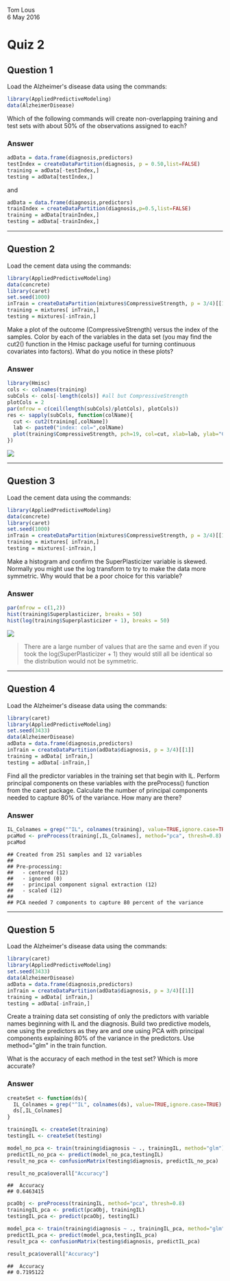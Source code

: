 Tom Lous  
6 May 2016  



# Quiz 2
## Question 1

Load the Alzheimer's disease data using the commands:


```r
library(AppliedPredictiveModeling)
data(AlzheimerDisease)
```

Which of the following commands will create non-overlapping training and test sets with about 50% of the observations assigned to each?

### Answer


```r
adData = data.frame(diagnosis,predictors)
testIndex = createDataPartition(diagnosis, p = 0.50,list=FALSE)
training = adData[-testIndex,]
testing = adData[testIndex,]
```

and


```r
adData = data.frame(diagnosis,predictors)
trainIndex = createDataPartition(diagnosis,p=0.5,list=FALSE)
training = adData[trainIndex,]
testing = adData[-trainIndex,]
```

---

## Question 2

Load the cement data using the commands:



```r
library(AppliedPredictiveModeling)
data(concrete)
library(caret)
set.seed(1000)
inTrain = createDataPartition(mixtures$CompressiveStrength, p = 3/4)[[1]]
training = mixtures[ inTrain,]
testing = mixtures[-inTrain,]
```

Make a plot of the outcome (CompressiveStrength) versus the index of the samples. Color by each of the variables in the data set (you may find the cut2() function in the Hmisc package useful for turning continuous covariates into factors). What do you notice in these plots?

### Answer


```r
library(Hmisc)
cols <- colnames(training)
subCols <- cols[-length(cols)] #all but CompressiveStrength
plotCols = 2
par(mfrow = c(ceil(length(subCols)/plotCols), plotCols))
res <- sapply(subCols, function(colName){
  cut <- cut2(training[,colName])
  lab <- paste0("index: col=",colName)
  plot(training$CompressiveStrength, pch=19, col=cut, xlab=lab, ylab="CompressiveStrength")
})
```

![](quiz2_files/figure-html/unnamed-chunk-5-1.png)

---

## Question 3

Load the cement data using the commands:


```r
library(AppliedPredictiveModeling)
data(concrete)
library(caret)
set.seed(1000)
inTrain = createDataPartition(mixtures$CompressiveStrength, p = 3/4)[[1]]
training = mixtures[ inTrain,]
testing = mixtures[-inTrain,]
```

Make a histogram and confirm the SuperPlasticizer variable is skewed. Normally you might use the log transform to try to make the data more symmetric. Why would that be a poor choice for this variable?


### Answer


```r
par(mfrow = c(1,2))
hist(training$Superplasticizer, breaks = 50)
hist(log(training$Superplasticizer + 1), breaks = 50)
```

![](quiz2_files/figure-html/unnamed-chunk-7-1.png)

>There are a large number of values that are the same and even if you took the log(SuperPlasticizer + 1) they would still all be identical so the distribution would not be symmetric.

---

## Question 4

Load the Alzheimer's disease data using the commands:


```r
library(caret)
library(AppliedPredictiveModeling)
set.seed(3433)
data(AlzheimerDisease)
adData = data.frame(diagnosis,predictors)
inTrain = createDataPartition(adData$diagnosis, p = 3/4)[[1]]
training = adData[ inTrain,]
testing = adData[-inTrain,]
```

Find all the predictor variables in the training set that begin with IL. Perform principal components on these variables with the preProcess() function from the caret package. Calculate the number of principal components needed to capture 80% of the variance. How many are there?

### Answer


```r
IL_Colnames = grep("^IL", colnames(training), value=TRUE,ignore.case=TRUE)
pcaMod <- preProcess(training[,IL_Colnames], method="pca", thresh=0.8)
pcaMod
```

```
## Created from 251 samples and 12 variables
## 
## Pre-processing:
##   - centered (12)
##   - ignored (0)
##   - principal component signal extraction (12)
##   - scaled (12)
## 
## PCA needed 7 components to capture 80 percent of the variance
```

---

## Question 5

Load the Alzheimer's disease data using the commands:


```r
library(caret)
library(AppliedPredictiveModeling)
set.seed(3433)
data(AlzheimerDisease)
adData = data.frame(diagnosis,predictors)
inTrain = createDataPartition(adData$diagnosis, p = 3/4)[[1]]
training = adData[ inTrain,]
testing = adData[-inTrain,]
```

Create a training data set consisting of only the predictors with variable names beginning with IL and the diagnosis. Build two predictive models, one using the predictors as they are and one using PCA with principal components explaining 80% of the variance in the predictors. Use method="glm" in the train function.

What is the accuracy of each method in the test set? Which is more accurate?

### Answer


```r
createSet <- function(ds){
  IL_Colnames = grep("^IL", colnames(ds), value=TRUE,ignore.case=TRUE)
  ds[,IL_Colnames]
}

trainingIL <- createSet(training)
testingIL <- createSet(testing)

model_no_pca <- train(training$diagnosis ~ ., trainingIL, method="glm")
predictIL_no_pca <- predict(model_no_pca,testingIL)
result_no_pca <- confusionMatrix(testing$diagnosis, predictIL_no_pca)

result_no_pca$overall["Accuracy"]
```

```
##  Accuracy 
## 0.6463415
```

```r
pcaObj <- preProcess(trainingIL, method="pca", thresh=0.8)
trainingIL_pca <- predict(pcaObj, trainingIL)
testingIL_pca <- predict(pcaObj, testingIL)

model_pca <- train(training$diagnosis ~ ., trainingIL_pca, method="glm")
predictIL_pca <- predict(model_pca,testingIL_pca)
result_pca <- confusionMatrix(testing$diagnosis, predictIL_pca)

result_pca$overall["Accuracy"]
```

```
##  Accuracy 
## 0.7195122
```

